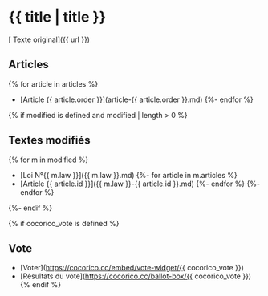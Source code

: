 # <i class="fa fa-university" aria-hidden="true"></i> {{ title | title }}

[<i class="fa fa-external-link" aria-hidden="true"></i> Texte original]({{ url }})

## <i class="fa fa-bookmark-o"></i> Articles

{% for article in articles %}
* [Article {{ article.order }}](article-{{ article.order }}.md)
{%- endfor %}

{% if modified is defined and modified | length > 0 %}
## <i class="fa fa-file-text-o"></i> Textes modifiés
{% for m in modified %}
* [Loi N°{{ m.law }}]({{ m.law }}.md)
 {%- for article in m.articles %}
 * [Article {{ article.id }}]({{ m.law }}-{{ article.id }}.md)
 {%- endfor %}
{%- endfor %}

{%- endif %}

{% if cocorico_vote is defined %}
## Vote

* [Voter](https://cocorico.cc/embed/vote-widget/{{ cocorico_vote }})
* [Résultats du vote](https://cocorico.cc/ballot-box/{{ cocorico_vote }})
{% endif %}
